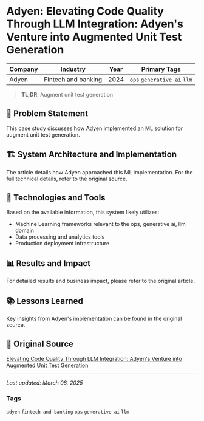 # Adyen: Elevating Code Quality Through LLM Integration: Adyen's Venture into Augmented Unit Test Generation

| Company | Industry | Year | Primary Tags | 
|---------|----------|------|--------------|
| Adyen | Fintech and banking | 2024 | `ops` `generative ai` `llm` |

> **TL;DR**: Augment unit test generation

## 📝 Problem Statement

This case study discusses how Adyen implemented an ML solution for augment unit test generation.

## 🏗️ System Architecture and Implementation

The article details how Adyen approached this ML implementation. For the full technical details, refer to the original source.

## 🔧 Technologies and Tools

Based on the available information, this system likely utilizes:

- Machine Learning frameworks relevant to the ops, generative ai, llm domain
- Data processing and analytics tools
- Production deployment infrastructure

## 📊 Results and Impact

For detailed results and business impact, please refer to the original article.

## 📚 Lessons Learned

Key insights from Adyen's implementation can be found in the original source.

## 🔗 Original Source

[Elevating Code Quality Through LLM Integration: Adyen's Venture into Augmented Unit Test Generation](https://www.adyen.com/knowledge-hub/elevating-code-quality-through-llm-integration)

---

*Last updated: March 08, 2025*

### Tags

`adyen` `fintech-and-banking` `ops` `generative ai` `llm`
